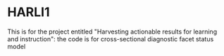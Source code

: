 # HARLI1
This is for the project entitled "Harvesting actionable results for learning and instruction": the code is for cross-sectional diagnostic facet status model
